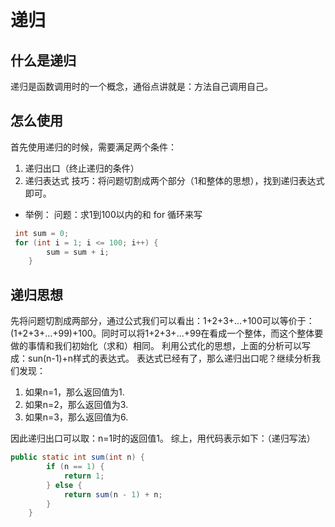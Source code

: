 # 递归

## 什么是递归

递归是函数调用时的一个概念，通俗点讲就是：方法自己调用自己。

## 怎么使用

首先使用递归的时候，需要满足两个条件：

1. 递归出口（终止递归的条件）
2. 递归表达式
    技巧：将问题切割成两个部分（1和整体的思想），找到递归表达式即可。

- 举例：
    问题：求1到100以内的和
    for 循环来写

```java
 int sum = 0;
 for (int i = 1; i <= 100; i++) {
        sum = sum + i;
    }
```

## 递归思想

先将问题切割成两部分，通过公式我们可以看出：1+2+3+...+100可以等价于：(1+2+3+...+99)+100。同时可以将1+2+3+...+99在看成一个整体，而这个整体要做的事情和我们初始化（求和）相同。
利用公式化的思想，上面的分析可以写成：sun(n-1)+n样式的表达式。
表达式已经有了，那么递归出口呢？继续分析我们发现：

1. 如果n=1，那么返回值为1.
2. 如果n=2，那么返回值为3.
3. 如果n=3，那么返回值为6.

因此递归出口可以取：n=1时的返回值1。
综上，用代码表示如下：（递归写法）

```java
public static int sum(int n) {
        if (n == 1) {
            return 1;
        } else {
            return sum(n - 1) + n;
        }
    }
```